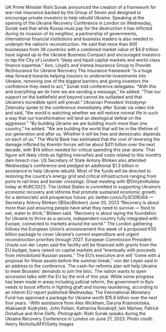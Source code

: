 UK Prime Minister Rishi Sunak announced the creation of a framework for war-risk insurance backed by the Group of Seven and designed to encourage private investors to help rebuild Ukraine.
Speaking at the opening of the Ukraine Recovery Conference in London on Wednesday, Sunak said that while Russia must pay for the destruction it has inflicted during its invasion of its neighbor, a partnership of governments, international financial institutions and business leaders is also needed to underpin the nation’s reconstruction.
He said that more than 400 businesses from 38 countries with a combined market value of $4.9 trillion have signed up to the Ukraine Business Compact and encouraged investors to tap the City of London’s “deep and liquid capital markets and world-class finance expertise.”
Aon, Lloyd’s and Vienna Insurance Group to Provide Re/Insurance for Ukraine Recovery
The insurance framework “is a huge step forward towards helping insurers to underwrite investments into Ukraine, removing one of the biggest barriers and giving investors the confidence they need to act,” Sunak told conference delegates.
“With this and everything we do here we are sending a message,” he added. “That our support on the battlefield and beyond cannot be outlasted and that Ukraine’s incredible spirit will prevail.”
Ukrainian President Volodymyr Zelenskiy spoke to the conference immediately after Sunak via video link and said, “the world is watching whether we will restore normal life in such a way that our transformation will land an ideological defeat on the aggressor.”
“By building Ukraine we are building much more than one country,” he added. “We are building the world that will be in the lifetime of our generation and after us. Whether it will be free and democratic depends on each of us.”
The World Bank has estimated that the cost of reversing the damage inflicted by Kremlin forces will be about $411 billion over the next decade, with $14 billion needed for critical spending this year alone. That figure will likely climb as fighting intensifies and costs related to this month’s dam breach rise.
US Secretary of State Antony Blinken also attended Wednesday’s conference and pledged an additional $1.3 billion in assistance to help Ukraine rebuild. Most of the funds will be directed to restoring the country’s energy grid and critical infrastructure ranging from ports to rail lines and border crossings.
Great meeting with @DmytroKuleba today at #URC2023. The United States is committed to supporting Ukraine’s economic recovery and reforms that promote sustained economic growth for a democratic and prosperous future. pic.twitter.com/uTy3CDRU6A
— Secretary Antony Blinken (@SecBlinken) June 20, 2023
“Recovery is about more than just ensuring people have what they need to survive — food to eat, water to drink,” Blinken said. “Recovery is about laying the foundation for Ukraine to thrive as a secure, independent country fully integrated with Europe, connected to markets around the world.”
The London gathering follows the European Union’s announcement this week of a proposed €50 billion package to cover Ukraine’s current expenditure and urgent reconstruction priorities through 2027.
European Commission President Ursula von der Leyen said the facility will be financed with grants from the EU budget, loans raised on capital markets and “eventually with proceeds from immobilized Russian assets.”
The EU’s executive arm will “come with a proposal for these assets before the summer break,” von der Leyen said in an address to the conference.
The cash-for-reforms plan will help Ukraine to meet Brussels’ demands to join the bloc. The nation wants to open accession talks with the EU by the end of this year.
While some progress has been made in areas including judicial reform, the government in Kyiv needs to boost efforts in fighting graft and money laundering, according to an interim EU report published Wednesday.
The International Monetary Fund has approved a package for Ukraine worth $15.6 billion over the next four years.
–With assistance from Alex Wickham, Daryna Krasnolutska, Aliaksandr Kudrytski, John Follain, Katharina Rosskopf, Iain Marlow, Patrick Donahue and Arne Delfs.
Photograph: Rishi Sunak speaks during the Ukraine Recovery Conference in London on June 21, 2023. Photo credit: Henry Nicholls/AFP/Getty Images